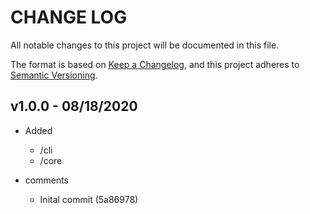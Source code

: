 # CHANGE LOG #
All notable changes to this project will be documented in this file.

The format is based on [Keep a Changelog](https://keepachangelog.com/en/1.0.0/),
and this project adheres to [Semantic Versioning](https://semver.org/spec/v2.0.0.html).


## v1.0.0 - 08/18/2020 ##

* Added
    - /cli
    - /core

* comments
    - Inital commit (5a86978)
